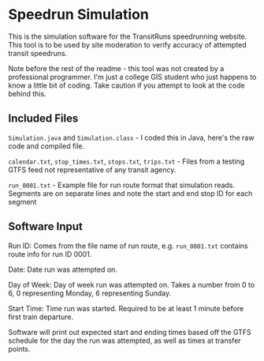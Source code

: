 # Speedrun Simulation

This is the simulation software for the TransitRuns speedrunning website. This tool is to be used by site moderation to verify accuracy of attempted transit speedruns.

Note before the rest of the readme - this tool was not created by a professional programmer. I'm just a college GIS student who just happens to know a little bit of coding. Take caution if you attempt to look at the code behind this.

## Included Files

`Simulation.java` and `Simulation.class` - I coded this in Java, here's the raw code and compiled file.

`calendar.txt`, `stop_times.txt`, `stops.txt`, `trips.txt` - Files from a testing GTFS feed not representative of any transit agency.

`run_0001.txt` - Example file for run route format that simulation reads. Segments are on separate lines and note the start and end stop ID for each segment

## Software Input

Run ID: Comes from the file name of run route, e.g. `run_0001.txt` contains route info for run ID 0001.

Date: Date run was attempted on.

Day of Week: Day of week run was attempted on. Takes a number from 0 to 6, 0 representing Monday, 6 representing Sunday.

Start Time: Time run was started. Required to be at least 1 minute before first train departure.

Software will print out expected start and ending times based off the GTFS schedule for the day the run was attempted, as well as times at transfer points.
